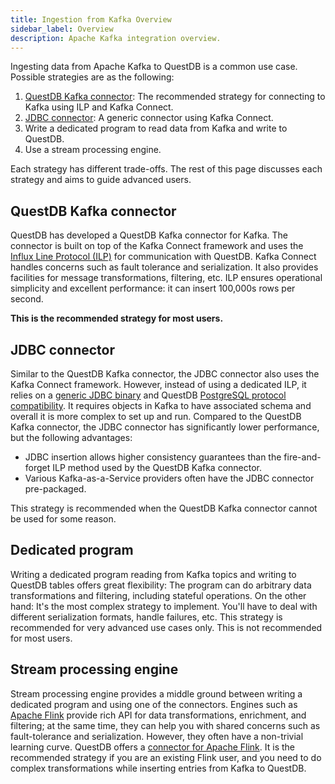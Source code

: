 ```yaml
---
title: Ingestion from Kafka Overview
sidebar_label: Overview
description: Apache Kafka integration overview.
---
```


Ingesting data from Apache Kafka to QuestDB is a common use case. Possible
strategies are as the following:

1. [QuestDB Kafka connector](/docs/third-party-tools/kafka/questdb-kafka/): The
   recommended strategy for connecting to Kafka using ILP and Kafka Connect.
2. [JDBC connector](/docs/third-party-tools/kafka/jdbc): A generic connector
   using Kafka Connect.
3. Write a dedicated program to read data from Kafka and write to QuestDB.
4. Use a stream processing engine.

Each strategy has different trade-offs. The rest of this page discusses each
strategy and aims to guide advanced users.

## QuestDB Kafka connector

QuestDB has developed a QuestDB Kafka connector for Kafka. The connector is
built on top of the Kafka Connect framework and uses the
[Influx Line Protocol (ILP)](/docs/develop/insert-data/#influxdb-line-protocol/)
for communication with QuestDB. Kafka Connect handles concerns such as fault
tolerance and serialization. It also provides facilities for message
transformations, filtering, etc. ILP ensures operational simplicity and
excellent performance: it can insert 100,000s rows per second.

**This is the recommended strategy for most users.**

## JDBC connector

Similar to the QuestDB Kafka connector, the JDBC connector also uses the Kafka
Connect framework. However, instead of using a dedicated ILP, it relies on a
[generic JDBC binary](/docs/third-party-tools/kafka/jdbc/) and QuestDB
[PostgreSQL protocol compatibility](/docs/develop/connect/#postgresql-wire-protocol).
It requires objects in Kafka to have associated schema and overall it is more
complex to set up and run. Compared to the QuestDB Kafka connector, the JDBC
connector has significantly lower performance, but the following advantages:

- JDBC insertion allows higher consistency guarantees than the fire-and-forget
  ILP method used by the QuestDB Kafka connector.
- Various Kafka-as-a-Service providers often have the JDBC connector
  pre-packaged.

This strategy is recommended when the QuestDB Kafka connector cannot be used for
some reason.

## Dedicated program

Writing a dedicated program reading from Kafka topics and writing to QuestDB
tables offers great flexibility: The program can do arbitrary data
transformations and filtering, including stateful operations. On the other hand:
It's the most complex strategy to implement. You'll have to deal with different
serialization formats, handle failures, etc. This strategy is recommended for
very advanced use cases only. This is not recommended for most users.

## Stream processing engine

Stream processing engine provides a middle ground between writing a dedicated
program and using one of the connectors. Engines such as
[Apache Flink](https://flink.apache.org/) provide rich API for data
transformations, enrichment, and filtering; at the same time, they can help you
with shared concerns such as fault-tolerance and serialization. However, they
often have a non-trivial learning curve. QuestDB offers a
[connector for Apache Flink](https://github.com/questdb/flink-questdb-connector).
It is the recommended strategy if you are an existing Flink user, and you need
to do complex transformations while inserting entries from Kafka to QuestDB.
